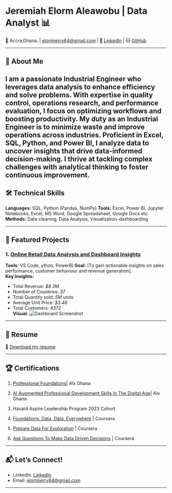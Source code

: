 # Jeremiah Elorm Aleawobu | Data Analyst 📊

📍 Accra,Ghana. | elormjerry64@gmail.com | 🔗 [LinkedIn](www.linkedin.com/in/jeremiah-elorm-aleawobu-b04439193) | 🐱 [GitHub](https://github.com/eL-Dapper_Jhunior)

---

## 👋 About Me  
I am a passionate Industrial Engineer who leverages data analysis to enhance efficiency and solve problems. With expertise in quality control, operations research, and performance evaluation, I focus on optimizing workflows and boosting productivity. My duty as an Industrial Engineer is to minimize waste and improve operations across industries. Proficient in Excel, SQL, Python, and Power BI, I analyze data to uncover insights that drive data-informed decision-making. I thrive at tackling complex challenges with analytical thinking to foster continuous improvement.
---

## 🛠️ Technical Skills  
**Languages:** SQL, Python (Pandas, NumPy) 
**Tools:** Excel, Power BI, Jupyter Notebooks, Excel, MS Word, Google Spreadsheet, Google Docs etc. 
**Methods:** Data cleaning, Data Analysis, Visualization-dashboarding  

---

## 📂 Featured Projects  

### 1. [Online Retail Data Analysis and Dashboard Insights](https://github.com/eL-Dapper-Jhunior/my_DA_Journey/tree/main/Online%20Retail%20Analysis)  
**Tools:** VS Code, ython, PowerBI 
**Goal:** [To gain actionable insights on sales performance, customer behaviour and revenue generation].  
**Key Insights:**  
- Total Revenue: *$8.3M*.
- Number of Countries: *37*
- Total Quantity sold: *5M units*
- Average Unit Price: *$3.46*
- Total Customers: *4372*   
**Visual:** ![Dashboard Screenshot](https://github.com/eL-Dapper-Jhunior/my_DA_Journey/blob/main/Online%20Retail%20Analysis/Retail.png)  

    

---

## 📄 Resume  
📌 [Download my resume](https://github.com/eL-Dapper-Jhunior/my_DA_Journey/blob/main/Online%20Retail%20Analysis/Jeremiah%20Elorm%20Aleawobu.CV.pdf)  

---

## 🏆 Certifications  
1.	[Professional Foundations](https://intranet.alxswe.com/certificates/rmMJf6EZFy)| Alx Ghana

2.	[AI Augmented Professional Development Skills In The Digital Age](https://intranet.alxswe.com/certificates/X9Zps8nc6s)| Alx Ghana

3.	Havard Aspire Leadership Program 2023 Cohort

4.	[Foundations: Data, Data, Everywhere](https://www.coursera.org/account/.accomplishments/certificate/.2GA68P5AB5LK) | Coursera

5.	[Prepare Data For Exploration](https://www.coursera.org/account/.accomplishments/certificate/.4A46FU5LP667) | Coursera

6.	[Ask Questions To Make Data Driven Decisions](https://www.coursera.org/account/.accomplishments/certificate/.G9DFLMCT39NL) | Coursera

	


---

## 📬 Let’s Connect!  
- LinkedIn: [LinkedIn](www.linkedin.com/in/jeremiah-elorm-aleawobu-b04439193)  
- Email: elormjerry64@gmail.com 
  

---

  
